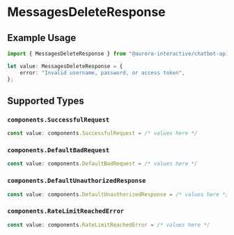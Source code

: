 # MessagesDeleteResponse

## Example Usage

```typescript
import { MessagesDeleteResponse } from "@aurora-interactive/chatbot-api-sdk/models/operations";

let value: MessagesDeleteResponse = {
    error: "Invalid username, password, or access token",
};
```

## Supported Types

### `components.SuccessfulRequest`

```typescript
const value: components.SuccessfulRequest = /* values here */
```

### `components.DefaultBadRequest`

```typescript
const value: components.DefaultBadRequest = /* values here */
```

### `components.DefaultUnauthorizedResponse`

```typescript
const value: components.DefaultUnauthorizedResponse = /* values here */
```

### `components.RateLimitReachedError`

```typescript
const value: components.RateLimitReachedError = /* values here */
```

